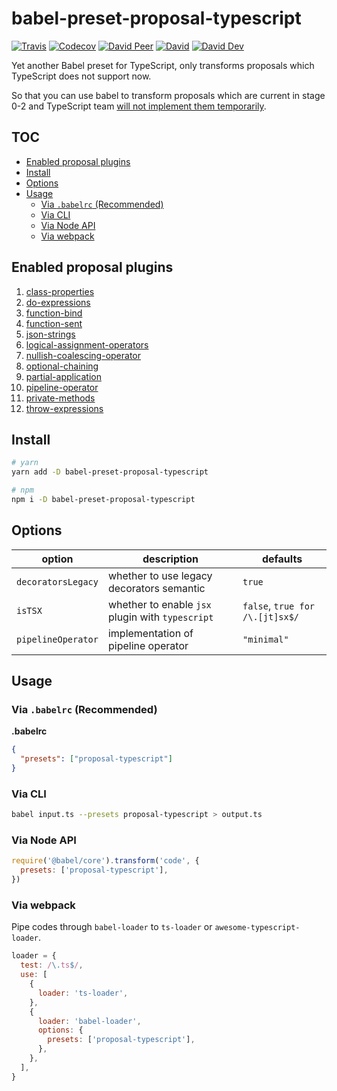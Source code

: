 # babel-preset-proposal-typescript

[![Travis](https://img.shields.io/travis/com/JounQin/babel-preset-proposal-typescript.svg)](https://travis-ci.com/JounQin/babel-preset-proposal-typescript)
[![Codecov](https://img.shields.io/codecov/c/github/JounQin/babel-preset-proposal-typescript.svg)](https://codecov.io/gh/JounQin/babel-preset-proposal-typescript)
[![David Peer](https://img.shields.io/david/peer/JounQin/babel-preset-proposal-typescript.svg)](https://david-dm.org/JounQin/babel-preset-proposal-typescript?type=peer)
[![David](https://img.shields.io/david/JounQin/babel-preset-proposal-typescript.svg)](https://david-dm.org/JounQin/babel-preset-proposal-typescript)
[![David Dev](https://img.shields.io/david/dev/JounQin/babel-preset-proposal-typescript.svg)](https://david-dm.org/JounQin/babel-preset-proposal-typescript?type=dev)

Yet another Babel preset for TypeScript, only transforms proposals which TypeScript does not support now.

So that you can use babel to transform proposals which are current in stage 0-2 and TypeScript team [will not implement them temporarily](https://github.com/Microsoft/TypeScript/issues/19044#event-1293164503).

## TOC <!-- omit in toc -->

- [Enabled proposal plugins](#enabled-proposal-plugins)
- [Install](#install)
- [Options](#options)
- [Usage](#usage)
  - [Via `.babelrc` (Recommended)](#via-babelrc-recommended)
  - [Via CLI](#via-cli)
  - [Via Node API](#via-node-api)
  - [Via webpack](#via-webpack)

## Enabled proposal plugins

1. [class-properties](https://www.npmjs.com/package/@babel/plugin-proposal-class-properties)
2. [do-expressions](https://www.npmjs.com/package/@babel/plugin-proposal-do-expressions)
3. [function-bind](https://www.npmjs.com/package/@babel/plugin-proposal-function-bind)
4. [function-sent](https://www.npmjs.com/package/@babel/plugin-proposal-function-sent)
5. [json-strings](https://www.npmjs.com/package/@babel/plugin-proposal-json-strings)
6. [logical-assignment-operators](https://www.npmjs.com/package/@babel/plugin-proposal-logical-assignment-operators)
7. [nullish-coalescing-operator](https://www.npmjs.com/package/@babel/plugin-proposal-nullish-coalescing-operator)
8. [optional-chaining](https://www.npmjs.com/package/@babel/plugin-proposal-optional-chaining)
9. [partial-application](https://www.npmjs.com/package/@babel/plugin-proposal-partial-application)
10. [pipeline-operator](https://www.npmjs.com/package/@babel/plugin-proposal-pipeline-operator)
11. [private-methods](https://www.npmjs.com/package/@babel/plugin-proposal-private-methods)
12. [throw-expressions](https://www.npmjs.com/package/@babel/plugin-proposal-throw-expressions)

## Install

```sh
# yarn
yarn add -D babel-preset-proposal-typescript

# npm
npm i -D babel-preset-proposal-typescript
```

## Options

| option             | description                                      | defaults                        |
| ------------------ | ------------------------------------------------ | ------------------------------- |
| `decoratorsLegacy` | whether to use legacy decorators semantic        | `true`                          |
| `isTSX`            | whether to enable `jsx` plugin with `typescript` | `false`, `true for /\.[jt]sx$/` |
| `pipelineOperator` | implementation of pipeline operator              | `"minimal"`                     |

## Usage

### Via `.babelrc` (Recommended)

**.babelrc**

```json
{
  "presets": ["proposal-typescript"]
}
```

### Via CLI

```sh
babel input.ts --presets proposal-typescript > output.ts
```

### Via Node API

```js
require('@babel/core').transform('code', {
  presets: ['proposal-typescript'],
})
```

### Via webpack

Pipe codes through `babel-loader` to `ts-loader` or `awesome-typescript-loader`.

```js
loader = {
  test: /\.ts$/,
  use: [
    {
      loader: 'ts-loader',
    },
    {
      loader: 'babel-loader',
      options: {
        presets: ['proposal-typescript'],
      },
    },
  ],
}
```
